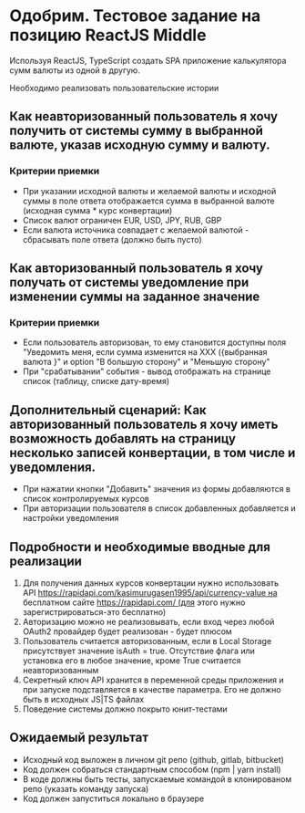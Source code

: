 # Одобрим. Тестовое задание на позицию ReactJS Middle

Используя ReactJS, TypeScript создать SPA приложение калькулятора сумм валюты из одной в другую.

Необходимо реализовать пользовательские истории

## Как неавторизованный пользователь я хочу получить от системы сумму в выбранной валюте, указав исходную сумму и валюту. 
### Критерии приемки
 - При указании исходной валюты и желаемой валюты и исходной суммы в поле ответа отображается сумма в выбранной валюте (исходная сумма * курс конвертации)
 - Список валют ограничен EUR, USD, JPY, RUB, GBP
 - Если валюта источника совпадает с желаемой валютой - сбрасывать поле ответа (должно быть пусто)
## Как авторизованный пользователь я хочу получать от системы уведомление при изменении суммы на заданное значение
### Критерии приемки
 - Если пользователь авторизован, то ему становится доступны поля "Уведомить меня, если сумма изменится на ХХХ ({выбранная валюта }" и option "В большую сторону" и "Меньшую сторону"
 - При "срабатывании" события - вывод отображать на странице список (таблицу, списке дату-время)
## Дополнительный сценарий: Как авторизованный пользователь я хочу иметь возможность добавлять на страницу несколько записей конвертации, в том числе и уведомления.
 - При нажатии кнопки "Добавить" значения из формы добавляются в список контролируемых курсов
 - При авторизации пользователя в список добавленных добавляется и настройки уведомления

## Подробности и необходимые вводные для реализации

 1. Для получения данных курсов конвертации нужно использовать API https://rapidapi.com/kasimurugasen1995/api/currency-value на бесплатном сайте https://rapidapi.com/ (для этого нужно зарегистрироваться-это бесплатно)
 2. Авторизацию можно не реализовывать, если вход через любой OAuth2 провайдер будет реализован - будет плюсом
 3. Пользователь считается авторизованным, если в Local Storage присутствует значение isAuth = true. Отсутствие флага или установка его в любое значение, кроме True считается неавторизованным
 4. Секретный ключ API хранится в переменной среды приложения и при запуске подставляется в качестве параметра. Его не должно быть в исходных JS|TS файлах
 5. Поведение системы должно покрыто юнит-тестами 

## Ожидаемый результат
 - Исходный код выложен в личном git репо (github, gitlab, bitbucket) 
 - Код должен собраться стандартным способом (npm | yarn install)
 - В коде должны быть тесты, запускаемые командой в клонированом репо (указать команду запуска)
 - Код должен запуститься локально в браузере
